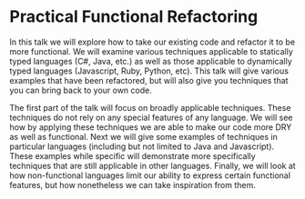 # Practical Functional Refactoring

In this talk we will explore how to take our existing code and refactor it to be more functional. We will examine various techniques applicable to statically typed languages (C#, Java, etc.) as well as those applicable to dynamically typed languages (Javascript, Ruby, Python, etc). This talk will give various examples that have been refactored, but will also give you techniques that you can bring back to your own code.

The first part of the talk will focus on broadly applicable techniques. These techniques do not rely on any special features of any language. We will see how by applying these techniques we are able to make our code more DRY as well as functional. Next we will give some examples of techniques in particular languages (including but not limited to Java and Javascript). These examples while specific will demonstrate more specifically techniques that are still applicable in other languages. Finally, we will look at how non-functional languages limit our ability to express certain functional features, but how nonetheless we can take inspiration from them.